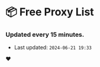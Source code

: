 # :package: Free Proxy List
### Updated every 15 minutes.

- Last updated: `2024-06-21 19:33`

:heart:
